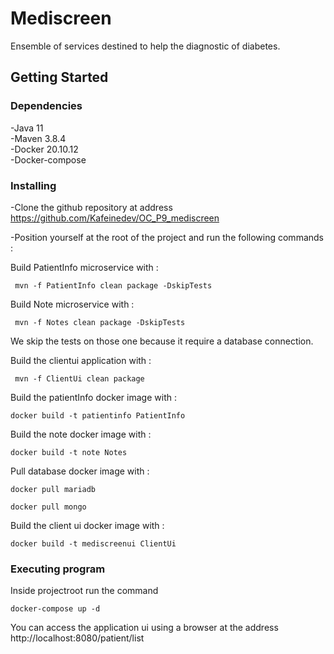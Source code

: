 # Mediscreen

Ensemble of services destined to help the diagnostic of diabetes.

## Getting Started

### Dependencies

-Java 11\
-Maven 3.8.4\
-Docker 20.10.12\
-Docker-compose

### Installing

-Clone the github repository at address https://github.com/Kafeinedev/OC_P9_mediscreen

-Position yourself at the root of the project and run the following commands :

Build PatientInfo microservice with :
```
 mvn -f PatientInfo clean package -DskipTests
```
Build Note microservice with :
```
 mvn -f Notes clean package -DskipTests
```
We skip the tests on those one because it require a database connection.

Build the clientui application with :
```
 mvn -f ClientUi clean package
```
Build the patientInfo docker image with :
```
docker build -t patientinfo PatientInfo
```
Build the note docker image with :
```
docker build -t note Notes
```
Pull database docker image with :
```
docker pull mariadb
```
```
docker pull mongo
```
Build the client ui docker image with :
```
docker build -t mediscreenui ClientUi
```

### Executing program

Inside projectroot run the command
```
docker-compose up -d
```

You can access the application ui using a browser at the address http://localhost:8080/patient/list
